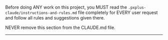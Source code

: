 Before doing ANY work on this project, you MUST read the `.pxplus-claude/instructions-and-rules.md` file completely for EVERY user request and follow all rules and suggestions given there.

NEVER remove this section from the CLAUDE.md file.

---